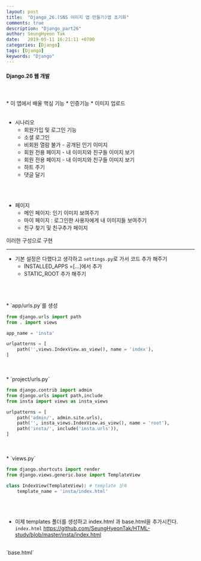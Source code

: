 ```yaml
---
layout: post
title:  "Django_26.(SNS 이미지 앱 만들기)앱 초기화"
comments: true
description: "Django_part26"
author: SeungHyeon Tak
date:   2019-05-11 16:21:11 +0700
categories: [Django]
tags: [Django]
keywords: "Django"
---
```

#### Django.26 웹 개발
<br>
<br>
* 이 앱에서 배울 핵심 기능
   * 인증기능
   * 이미지 업로드
<br>
<br>

* 시나리오
   - 회원가입 및 로그인 기능
   - 소셜 로그인
   - 비회원 열람 불가 - 공개된 인기 이미지
   - 회원 전용 페이지 - 내 이미지와 친구들 이미지 보기
   - 회원 전용 페이지 - 내 이미지와 친구들 이미지 보기
   - 하트 주기
   - 댓글 달기
<br>
<br>

* 페이지
   - 메인 페이지: 인기 이미지 보여주기
   - 마이 페이지 : 로그인한 사용자에게 내 이미지들 보여주기
   - 친구 찾기 및 친구추가 페이지

이러한 구성으로 구현

*****

* 기본 설정은 다했다고 생각하고 `settings.py`로 가서 코드 추가 해주기
   * INSTALLED_APPS =[...]에서 추가
   * STATIC_ROOT 추가 해주기
<br>
<br>
<br>
* `app/urls.py`를 생성
<br>

```python
from django.urls import path
from . import views

app_name = 'insta'

urlpatterns = [
    path('',views.IndexView.as_view(), name = 'index'),
]
```

<br>
<br>
* `project/urls.py`
<br>

```python
from django.contrib import admin
from django.urls import path,include
from insta import views as insta_views

urlpatterns = [
    path('admin/', admin.site.urls),
    path('', insta_views.IndexView.as_view(), name = 'root'),
    path('insta/', include('insta.urls')),
]
```

<br>
<br>
* `views.py`
<br>

```python
from django.shortcuts import render
from django.views.generic.base import TemplateView

class IndexView(TemplateView): # template 상속
    template_name = 'insta/index.html'
```

<br>
<br>

* 이제 templates 폴더를 생성하고 index.html 과 base.html을 추가시킨다.
`index.html`
<https://github.com/SeungHyeonTak/HTML-study/blob/master/insta/index.html><br>
<br>
`base.html`
<https://github.com/SeungHyeonTak/HTML-study/blob/master/insta/base.html><br>
